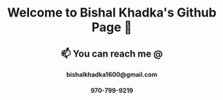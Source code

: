 <h1 align = 'center'>  Welcome to Bishal Khadka's Github Page 👋 </h1>
<h2 align='center'> 📫 You can reach me @ </h2>
  <h4 align='center'> bishalkhadka1600@gmail.com </h4>  <h4 align='center'> 970-799-9219 </h4>
  
<!-- <h2 align='center'> Click on the image below to view all my repositories </h2>

  <div align='center'>
<a href = "https://github.com/bkhadka2?tab=repositories"> <img src = 'https://cdn.pixabay.com/photo/2019/02/24/03/51/iron-4016951_960_720.jpg' height = 300 width = 350> </a>
  </div> -->
